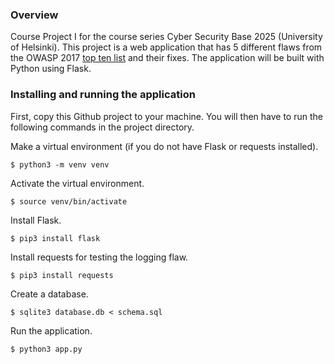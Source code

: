 ### Overview
Course Project I for the course series Cyber Security Base 2025 (University of Helsinki). This project is a web application that has 5 different flaws from the OWASP 2017
[top ten list](https://owasp.org/www-project-top-ten/2017/Top_10) and their fixes. The application will be built with Python using Flask.

### Installing and running the application
First, copy this Github project to your machine. You will then have to run the following commands in the project directory.

Make a virtual environment (if you do not have Flask or requests installed).
```console
$ python3 -m venv venv
```
Activate the virtual environment.
```console
$ source venv/bin/activate
```
Install Flask.
```console
$ pip3 install flask
```
Install requests for testing the logging flaw.
```console
$ pip3 install requests
```
Create a database.
```console
$ sqlite3 database.db < schema.sql
```
Run the application.
```console
$ python3 app.py
```


